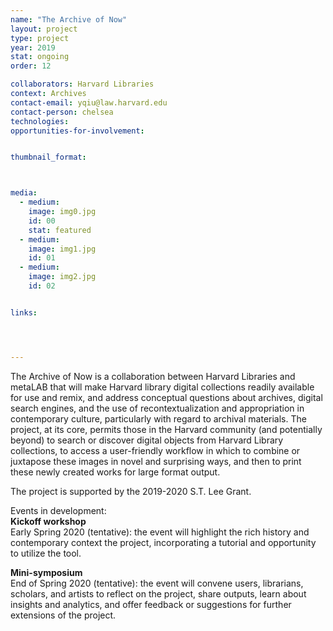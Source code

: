```yaml
---
name: "The Archive of Now"
layout: project
type: project
year: 2019
stat: ongoing
order: 12

collaborators: Harvard Libraries
context: Archives
contact-email: yqiu@law.harvard.edu
contact-person: chelsea
technologies: 
opportunities-for-involvement:


thumbnail_format:



media:
  - medium:
    image: img0.jpg
    id: 00
    stat: featured
  - medium:
    image: img1.jpg
    id: 01
  - medium:
    image: img2.jpg
    id: 02


links:




---
```

The Archive of Now is a collaboration between Harvard Libraries and metaLAB that will make Harvard library digital collections readily available for use and remix, and address conceptual questions about archives, digital search engines, and the use of recontextualization and appropriation in contemporary culture, particularly with regard to archival materials. The project, at its core, permits those in the Harvard community (and potentially beyond) to search or discover digital objects from Harvard Library collections, to access a user-friendly workflow in which to combine or juxtapose these images in novel and surprising ways, and then to print these newly created works for large format output.


The project is supported by the 2019-2020 S.T. Lee Grant.


Events in development:<br />
**Kickoff workshop**<br />
Early Spring 2020 (tentative): the event will highlight the rich history and contemporary context the project, incorporating a tutorial and opportunity to utilize the tool.

**Mini-symposium**<br />
End of Spring 2020 (tentative): the event will convene users, librarians, scholars, and artists to reflect on the project, share outputs, learn about insights and analytics, and offer feedback or suggestions for further extensions of the project.